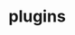 <!--
 * @Description: 
 * @Version: 2.0
 * @Autor: zhaojunyun-jk
 * @Date: 2020-11-10 16:06:12
 * @LastEditors: zhaojunyun-jk
 * @LastEditTime: 2020-11-10 16:06:44
-->
# plugins